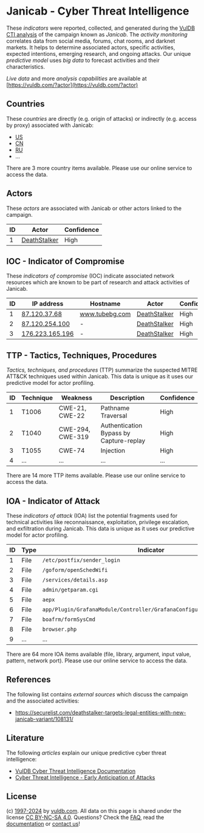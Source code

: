 # Janicab - Cyber Threat Intelligence

These _indicators_ were reported, collected, and generated during the [VulDB CTI analysis](https://vuldb.com/?kb.cti) of the campaign known as _Janicab_. The _activity monitoring_ correlates data from social media, forums, chat rooms, and darknet markets. It helps to determine associated actors, specific activities, expected intentions, emerging research, and ongoing attacks. Our unique _predictive model_ uses _big data_ to forecast activities and their characteristics.

_Live data_ and more _analysis capabilities_ are available at [https://vuldb.com/?actor](https://vuldb.com/?actor)

## Countries

These _countries_ are directly (e.g. origin of attacks) or indirectly (e.g. access by proxy) associated with Janicab:

* [US](https://vuldb.com/?country.us)
* [CN](https://vuldb.com/?country.cn)
* [RU](https://vuldb.com/?country.ru)
* ...

There are 3 more country items available. Please use our online service to access the data.

## Actors

These _actors_ are associated with Janicab or other actors linked to the campaign.

ID | Actor | Confidence
-- | ----- | ----------
1 | [DeathStalker](https://vuldb.com/?actor.deathstalker) | High

## IOC - Indicator of Compromise

These _indicators of compromise_ (IOC) indicate associated network resources which are known to be part of research and attack activities of Janicab.

ID | IP address | Hostname | Actor | Confidence
-- | ---------- | -------- | ----- | ----------
1 | [87.120.37.68](https://vuldb.com/?ip.87.120.37.68) | www.tubebg.com | [DeathStalker](https://vuldb.com/?actor.deathstalker) | High
2 | [87.120.254.100](https://vuldb.com/?ip.87.120.254.100) | - | [DeathStalker](https://vuldb.com/?actor.deathstalker) | High
3 | [176.223.165.196](https://vuldb.com/?ip.176.223.165.196) | - | [DeathStalker](https://vuldb.com/?actor.deathstalker) | High

## TTP - Tactics, Techniques, Procedures

_Tactics, techniques, and procedures_ (TTP) summarize the suspected MITRE ATT&CK techniques used within Janicab. This data is unique as it uses our predictive model for actor profiling.

ID | Technique | Weakness | Description | Confidence
-- | --------- | -------- | ----------- | ----------
1 | T1006 | CWE-21, CWE-22 | Pathname Traversal | High
2 | T1040 | CWE-294, CWE-319 | Authentication Bypass by Capture-replay | High
3 | T1055 | CWE-74 | Injection | High
4 | ... | ... | ... | ...

There are 14 more TTP items available. Please use our online service to access the data.

## IOA - Indicator of Attack

These _indicators of attack_ (IOA) list the potential fragments used for technical activities like reconnaissance, exploitation, privilege escalation, and exfiltration during Janicab. This data is unique as it uses our predictive model for actor profiling.

ID | Type | Indicator | Confidence
-- | ---- | --------- | ----------
1 | File | `/etc/postfix/sender_login` | High
2 | File | `/goform/openSchedWifi` | High
3 | File | `/services/details.asp` | High
4 | File | `admin/getparam.cgi` | High
5 | File | `aepx` | Low
6 | File | `app/Plugin/GrafanaModule/Controller/GrafanaConfigurationController.php` | High
7 | File | `boafrm/formSysCmd` | High
8 | File | `browser.php` | Medium
9 | ... | ... | ...

There are 64 more IOA items available (file, library, argument, input value, pattern, network port). Please use our online service to access the data.

## References

The following list contains _external sources_ which discuss the campaign and the associated activities:

* https://securelist.com/deathstalker-targets-legal-entities-with-new-janicab-variant/108131/

## Literature

The following _articles_ explain our unique predictive cyber threat intelligence:

* [VulDB Cyber Threat Intelligence Documentation](https://vuldb.com/?kb.cti)
* [Cyber Threat Intelligence - Early Anticipation of Attacks](https://www.scip.ch/en/?labs.20201022)

## License

(c) [1997-2024](https://vuldb.com/?kb.changelog) by [vuldb.com](https://vuldb.com/?kb.about). All data on this page is shared under the license [CC BY-NC-SA 4.0](https://creativecommons.org/licenses/by-nc-sa/4.0/). Questions? Check the [FAQ](https://vuldb.com/?kb.faq), read the [documentation](https://vuldb.com/?kb) or [contact us](https://vuldb.com/?contact)!
